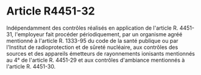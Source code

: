 # Article R4451-32

Indépendamment des contrôles réalisés en application de l'article R. 4451-31, l'employeur fait procéder périodiquement, par un organisme agréé mentionné à l'article R. 1333-95 du code de la santé publique ou par l'Institut de radioprotection et de sûreté nucléaire, aux contrôles des sources et des appareils émetteurs de rayonnements ionisants mentionnés au 4° de l'article R. 4451-29 et aux contrôles d'ambiance mentionnés à l'article R. 4451-30.